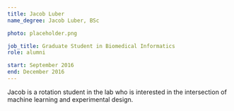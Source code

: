 ```yaml
---
title: Jacob Luber
name_degree: Jacob Luber, BSc

photo: placeholder.png

job_title: Graduate Student in Biomedical Informatics
role: alumni

start: September 2016
end: December 2016
---
```

Jacob is a rotation student in the lab who is interested in the intersection of machine learning and experimental design.